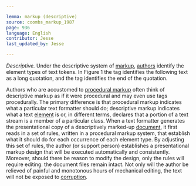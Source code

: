 ```yaml
---

lemma: markup (descriptive)
source: coombs_markup_1987
page: 936
language: English
contributor: Jesse
last_updated_by: Jesse

---
```

_Descriptive._ Under the descriptive system of [markup](markup.html), [authors](author.html) identify the element types of text tokens. In Figure 1 the tag <lq> identifies the following text as a long quotation, and the tag </lq> identifies the end of the quotation.

Authors who are accustomed to [procedural markup](markupProcedural.html) often think of descriptive markup as if it were procedural and may even use tags procedurally. The primary difference is that procedural markup indicates what a particular text formatter should do; descriptive markup indicates what a text [element](element.html) is or, in different terms, declares that a portion of a text stream is a member of a particular class. When a text formatter generates the presentational copy of a descriptively marked-up [document](document.html), it first reads in a set of rules, written in a procedural markup system, that establish what it should do for each occurrence of each element type. By adjusting this set of rules, the author (or support person) establishes a presentational markup design that will be executed automatically and consistently. Moreover, should there be reason to modify the design, only the rules will require editing: the document files remain intact. Not only will the author be relieved of painful and monotonous hours of mechanical editing, the text will not be exposed to [corruption](textCorrupt.html).
